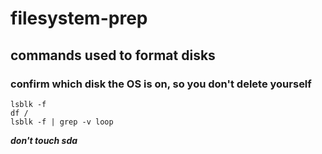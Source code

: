 # filesystem-prep

## commands used to format disks
### confirm which disk the OS is on, so you don't delete yourself
```
lsblk -f
df /
lsblk -f | grep -v loop
```

***don't touch sda***

